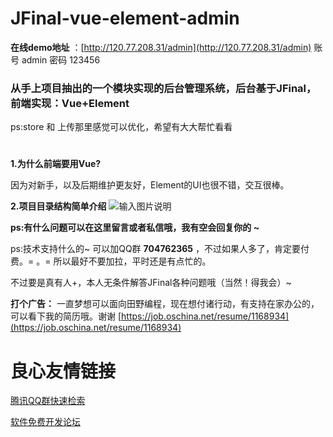# JFinal-vue-element-admin

 **在线demo地址** ：[http://120.77.208.31/admin](http://120.77.208.31/admin)
账号 admin 密码 123456

### 从手上项目抽出的一个模块实现的后台管理系统，后台基于JFinal，前端实现：Vue+Element
ps:store 和 上传那里感觉可以优化，希望有大大帮忙看看

#
 **1.为什么前端要用Vue?** 

因为对新手，以及后期维护更友好，Element的UI也很不错，交互很棒。


 **2.项目目录结构简单介绍** 
![输入图片说明](https://gitee.com/uploads/images/2018/0315/095513_4cc73b4f_602065.png "JFinal-Vue-Admin.png")

 **ps:有什么问题可以在这里留言或者私信哦，我有空会回复你的 ~** 


ps:技术支持什么的~ 可以加QQ群  **704762365** ，不过如果人多了，肯定要付费。= 。= 所以最好不要加拉，平时还是有点忙的。



不过要是真有人+，本人无条件解答JFinal各种问题哦（当然！得我会）~




 **打个广告：** 
一直梦想可以面向田野编程，现在想付诸行动，有支持在家办公的，可以看下我的简历哦。谢谢
[https://job.oschina.net/resume/1168934](https://job.oschina.net/resume/1168934)



 # 良心友情链接

[腾讯QQ群快速检索](http://u.720life.cn/s/8cf73f7c)

[软件免费开发论坛](http://u.720life.cn/s/bbb01dc0)